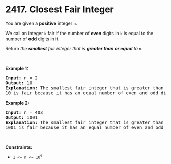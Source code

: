 # 2417. Closest Fair Integer

<p>You are given a <strong>positive</strong> integer <code>n</code>.</p>

<p>We call an integer <code>k</code> fair if the number of <strong>even</strong> digits in <code>k</code> is equal to the number of <strong>odd</strong> digits in it.</p>

<p>Return <em>the <strong>smallest</strong> fair integer that is <strong>greater than or equal</strong> to </em><code>n</code>.</p>

<p>&nbsp;</p>
<p><strong class="example">Example 1:</strong></p>

<pre>
<strong>Input:</strong> n = 2
<strong>Output:</strong> 10
<strong>Explanation:</strong> The smallest fair integer that is greater than or equal to 2 is 10.
10 is fair because it has an equal number of even and odd digits (one odd digit and one even digit).</pre>

<p><strong class="example">Example 2:</strong></p>

<pre>
<strong>Input:</strong> n = 403
<strong>Output:</strong> 1001
<strong>Explanation:</strong> The smallest fair integer that is greater than or equal to 403 is 1001.
1001 is fair because it has an equal number of even and odd digits (two odd digits and two even digits).
</pre>

<p>&nbsp;</p>
<p><strong>Constraints:</strong></p>

<ul>
	<li><code>1 &lt;= n &lt;= 10<sup>9</sup></code></li>
</ul>
